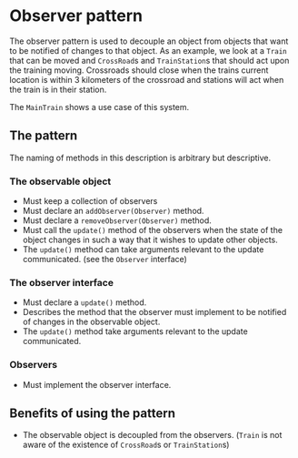# Observer pattern

The observer pattern is used to decouple an object from objects that want to be notified of changes to that object.
As an example, we look at a `Train` that can be moved and `CrossRoad`s and `TrainStation`s that should act upon the
training moving.
Crossroads should close when the trains current location is within 3 kilometers of the crossroad and stations will act
when the train is in their station.

The `MainTrain` shows a use case of this system.

## The pattern

The naming of methods in this description is arbitrary but descriptive.

### The observable object

- Must keep a collection of observers
- Must declare an `addObserver(Observer)` method.
- Must declare a `removeObserver(Observer)` method.
- Must call the `update()` method of the observers when the state of the object changes in such a way that it wishes to
  update other objects.
- The `update()` method can take arguments relevant to the update communicated. (see the `Observer` interface)

### The observer interface

- Must declare a `update()` method.
- Describes the method that the observer must implement to be notified of changes in the observable object.
- The `update()` method take arguments relevant to the update communicated.

### Observers

- Must implement the observer interface.

## Benefits of using the pattern

- The observable object is decoupled from the observers. (`Train` is not aware of the existence of `CrossRoad`s
  or `TrainStation`s)

